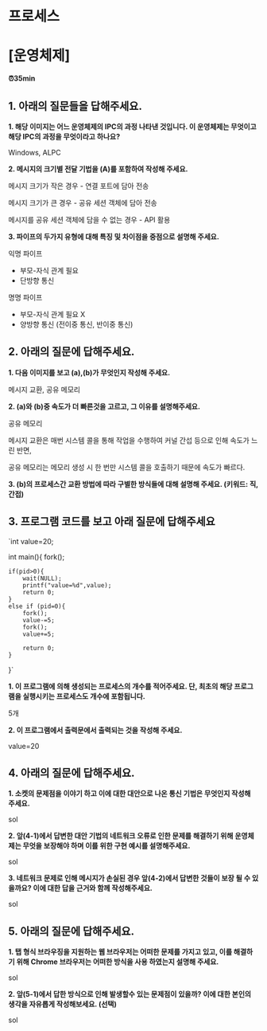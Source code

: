 # 프로세스

# [운영체제]

**⏰35min**

## 1. 아래의 질문들을 답해주세요.

**1. 해당 이미지는 어느 운영체제의 IPC의 과정 나타낸 것입니다. 이 운영체제는 무엇이고 해당 IPC의 과정을 무엇이라고 하나요?**

Windows, ALPC

**2. 메시지의 크기별 전달 기법을 (A)를 포함하여 작성해 주세요.**

메시지 크기가 작은 경우 - 연결 포트에 담아 전송

메시지 크기가 큰 경우 - 공유 세션 객체에 담아 전송

메시지를 공유 세션 객체에 담을 수 없는 경우 - API 활용

**3. 파이프의 두가지 유형에 대해 특징 및 차이점을 중점으로 설명해 주세요.**

익명 파이프

- 부모-자식 관계 필요
- 단방향 통신

명명 파이프

- 부모-자식 관계 필요 X
- 양방향 통신 (전이중 통신, 반이중 통신)

## 2. 아래의 질문에 답해주세요.

**1. 다음 이미지를 보고 (a),(b)가 무엇인지 작성해 주세요.**

메시지 교환, 공유 메모리

**2. (a)와 (b)중 속도가 더 빠른것을 고르고, 그 이유를 설명해주세요.**

공유 메모리

메시지 교환은 매번 시스템 콜을 통해 작업을 수행하여 커널 간섭 등으로 인해 속도가 느린 반면,

공유 메모리는 메모리 생성 시 한 번만 시스템 콜을 호출하기 때문에 속도가 빠르다.

**3. (b)의 프로세스간 교환 방법에 따라 구별한 방식들에 대해 설명해 주세요. (키워드: 직,간접)**

## 3. 프로그램 코드를 보고 아래 질문에 답해주세요

`int value=20;

int main(){
	fork();
	
	if(pid>0){
		wait(NULL);
		printf("value=%d",value);
		return 0;
	}
	else if (pid=0){
		fork();
		value-=5;
		fork();
		value+=5;
		
		return 0;
	}
}`

**1. 이 프로그램에 의해 생성되는 프로세스의 개수를 적어주세요. 단, 최초의 해당 프로그램을 실행시키는 프로세스도 개수에 포함됩니다.**

5개

**2. 이 프로그램에서 출력문에서 출력되는 것을 작성해 주세요.**

value=20

## 4. 아래의 질문에 답해주세요.

**1. 소켓의 문제점을 이야기 하고 이에 대한 대안으로 나온 통신 기법은 무엇인지 작성해 주세요.**

sol

**2. 앞(4-1)에서 답변한 대안 기법의 네트워크 오류로 인한 문제를 해결하기 위해 운영체제는 무엇을 보장해야 하며 이를 위한 구현 예시를 설명해주세요.**

sol

**3. 네트워크 문제로 인해 메시지가 손실된 경우 앞(4-2)에서 답변한 것들이 보장 될 수 있을까요? 이에 대한 답을 근거와 함께 작성해주세요.**

sol

## 5. 아래의 질문에 답해주세요.

**1. 탭 형식 브라우징을 지원하는 웹 브라우저는 어떠한 문제를 가지고 있고, 이를 해결하기 위해 Chrome 브라우저는 어떠한 방식을 사용 하였는지 설명해 주세요.**

sol

**2. 앞(5-1)에서 답한 방식으로 인해 발생할수 있는 문제점이 있을까? 이에 대한 본인의 생각을 자유롭게 작성해보세요. (선택)**

sol
